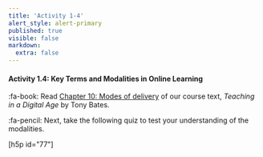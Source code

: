 ```yaml
---
title: 'Activity 1-4'
alert_style: alert-primary
published: true
visible: false
markdown:
  extra: false
---
```


#### Activity 1.4: Key Terms and Modalities in Online Learning
:fa-book: Read [Chapter 10: Modes of delivery](https://pressbooks.bccampus.ca/teachinginadigitalagev2/part/chapter-10-modes-of-delivery/) of our course text, *Teaching in a Digital Age* by Tony Bates.  

:fa-pencil: Next, take the following quiz to test your understanding of the modalities.  

[h5p id="77"]

